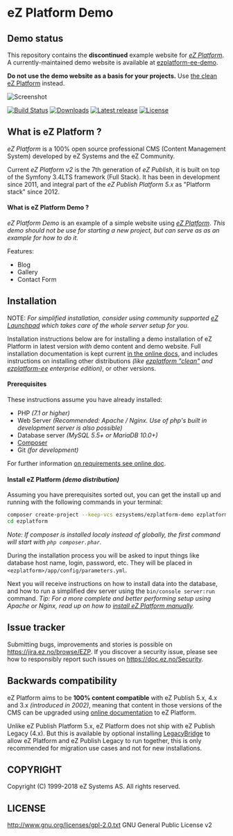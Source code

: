 # eZ Platform Demo

## Demo status

This repository contains the **discontinued** example website for *[eZ Platform](https://github.com/ezsystems/ezplatform)*.
A currently-maintained demo website is available at [ezplatform-ee-demo](https://github.com/ezsystems/ezplatform-ee-demo).

**Do not use the demo website as a basis for your projects.**
Use [the clean eZ Platform](https://github.com/ezsystems/ezplatform) instead.

![Screenshot](https://cloud.githubusercontent.com/assets/3033038/11806375/e116d414-a312-11e5-8675-02a23e2a7788.jpg "Screenshot")

[![Build Status](https://img.shields.io/travis/ezsystems/ezplatform.svg?style=flat-square)](https://travis-ci.org/ezsystems/ezplatform)
[![Downloads](https://img.shields.io/packagist/dt/ezsystems/ezplatform.svg?style=flat-square)](https://packagist.org/packages/ezsystems/ezplatform)
[![Latest release](https://img.shields.io/github/release/ezsystems/ezplatform.svg?style=flat-square)](https://github.com/ezsystems/ezplatform/releases)
[![License](https://img.shields.io/packagist/l/ezsystems/ezplatform.svg?style=flat-square)](LICENSE)

## What is eZ Platform ?
*eZ Platform* is a 100% open source professional CMS (Content Management System) developed by eZ Systems and the eZ Community.

Current *eZ Platform v2* is the 7th generation of *eZ Publish*, it is built on top of the Symfony 3.4LTS framework (Full Stack).
It has been in development since 2011, and integral part of the *eZ Publish Platform 5.x* as "Platform stack" since 2012.

#### What is eZ Platform Demo ?

*eZ Platform Demo* is an example of a simple website using *[eZ Platform](https://github.com/ezsystems/ezplatform)*.
_This demo should not be use for starting a new project, but can serve as as an example for how to do it._

Features:
- Blog
- Gallery
- Contact Form

## Installation

NOTE: *For simplified installation, consider using community supported [eZ Launchpad](https://ezsystems.github.io/launchpad/) which takes care of the whole server setup for you.*

Installation instructions below are for installing a demo installation of eZ Platform in latest version _with_ demo content and demo website.
Full installation documentation is kept current [in the online docs](https://doc.ezplatform.com/en/latest/getting_started/install_using_composer/), and includes
instructions on installing other distributions _(like [ezplatform "clean"](https://github.com/ezsystems/ezplatform) and [ezplatform-ee](https://github.com/ezsystems/ezplatform-ee) enterprise edition)_, or other versions.

#### Prerequisites

These instructions assume you have already installed:
- PHP _(7.1 or higher)_
- Web Server _(Recommended: Apache / Nginx. Use of php's built in development server is also possible)_
- Database server _(MySQL 5.5+ or MariaDB 10.0+)_
- [Composer](https://doc.ezplatform.com/en/latest/getting_started/about_composer/)
- Git _(for development)_

For further information [on requirements see online doc](https://doc.ezplatform.com/en/latest/getting_started/requirements_and_system_configuration/).


#### Install eZ Platform _(demo distribution)_

Assuming you have prerequisites sorted out, you can get the install up and running with the following commands in your terminal:

``` bash
composer create-project --keep-vcs ezsystems/ezplatform-demo ezplatform ^2
cd ezplatform
```

_Note: If  composer is installed localy instead of globally, the first command will start with `php composer.phar`._

During the installation process you will be asked to input things like database host name, login, password, etc.
They will be placed in `<ezplatform>/app/config/parameters.yml`.

Next you will receive instructions on how to install data into the database, and how to run a simplified dev server using the `bin/console server:run` command.
_Tip: For a more complete and better performing setup using Apache or Nginx, read up on how to [install eZ Platform manually](https://doc.ezplatform.com/en/latest/getting_started/install_manually/)._

## Issue tracker
Submitting bugs, improvements and stories is possible on https://jira.ez.no/browse/EZP.
If you discover a security issue, please see how to responsibly report such issues on https://doc.ez.no/Security.

## Backwards compatibility
eZ Platform aims to be **100% content compatible** with eZ Publish 5.x, 4.x and 3.x *(introduced in 2002)*, meaning that content in those versions of the CMS can be upgraded using
[online documentation](http://doc.ez.no/eZ-Publish/Upgrading) to eZ Platform.

Unlike eZ Publish Platform 5.x, eZ Platform does not ship with eZ Publish Legacy (4.x). But this is available by optional installing [LegacyBridge](https://github.com/ezsystems/LegacyBridge/releases/) to allow eZ Platform and eZ Publish Legacy to run together, this is only recommended for migration use cases and not for new installations.

## COPYRIGHT
Copyright (C) 1999-2018 eZ Systems AS. All rights reserved.

## LICENSE
http://www.gnu.org/licenses/gpl-2.0.txt GNU General Public License v2
